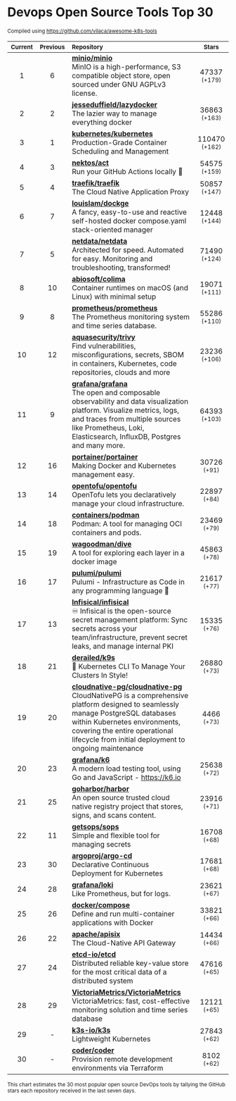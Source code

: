 # Devops Open Source Tools Top 30
<sup>Compiled using https://github.com/vilaca/awesome-k8s-tools</sup>
<div align="center">

|<sub>Current</sub>|<sub>Previous</sub>|<sub>Repository</sub>|<sub>Stars</sub>|
|:---:|:---:|:---|:---:|
|1|6|[**minio/minio**](https://github.com/minio/minio)<br/>MinIO is a high-performance, S3 compatible object store, open sourced under GNU AGPLv3 license.|47337 <sup>(+179)</sup>|
|2|2|[**jesseduffield/lazydocker**](https://github.com/jesseduffield/lazydocker)<br/>The lazier way to manage everything docker|36863 <sup>(+163)</sup>|
|3|1|[**kubernetes/kubernetes**](https://github.com/kubernetes/kubernetes)<br/>Production-Grade Container Scheduling and Management|110470 <sup>(+162)</sup>|
|4|3|[**nektos/act**](https://github.com/nektos/act)<br/>Run your GitHub Actions locally 🚀|54575 <sup>(+159)</sup>|
|5|4|[**traefik/traefik**](https://github.com/traefik/traefik)<br/>The Cloud Native Application Proxy|50857 <sup>(+147)</sup>|
|6|7|[**louislam/dockge**](https://github.com/louislam/dockge)<br/>A fancy, easy-to-use and reactive self-hosted docker compose.yaml stack-oriented manager|12448 <sup>(+144)</sup>|
|7|5|[**netdata/netdata**](https://github.com/netdata/netdata)<br/>Architected for speed. Automated for easy. Monitoring and troubleshooting, transformed!|71490 <sup>(+124)</sup>|
|8|10|[**abiosoft/colima**](https://github.com/abiosoft/colima)<br/>Container runtimes on macOS (and Linux) with minimal setup|19071 <sup>(+111)</sup>|
|9|8|[**prometheus/prometheus**](https://github.com/prometheus/prometheus)<br/>The Prometheus monitoring system and time series database.|55286 <sup>(+110)</sup>|
|10|12|[**aquasecurity/trivy**](https://github.com/aquasecurity/trivy)<br/>Find vulnerabilities, misconfigurations, secrets, SBOM in containers, Kubernetes, code repositories, clouds and more|23236 <sup>(+106)</sup>|
|11|9|[**grafana/grafana**](https://github.com/grafana/grafana)<br/>The open and composable observability and data visualization platform. Visualize metrics, logs, and traces from multiple sources like Prometheus, Loki, Elasticsearch, InfluxDB, Postgres and many more. |64393 <sup>(+103)</sup>|
|12|16|[**portainer/portainer**](https://github.com/portainer/portainer)<br/>Making Docker and Kubernetes management easy.|30726 <sup>(+91)</sup>|
|13|14|[**opentofu/opentofu**](https://github.com/opentofu/opentofu)<br/>OpenTofu lets you declaratively manage your cloud infrastructure.|22897 <sup>(+84)</sup>|
|14|18|[**containers/podman**](https://github.com/containers/podman)<br/>Podman: A tool for managing OCI containers and pods.|23469 <sup>(+79)</sup>|
|15|19|[**wagoodman/dive**](https://github.com/wagoodman/dive)<br/>A tool for exploring each layer in a docker image|45863 <sup>(+78)</sup>|
|16|17|[**pulumi/pulumi**](https://github.com/pulumi/pulumi)<br/>Pulumi - Infrastructure as Code in any programming language 🚀|21617 <sup>(+77)</sup>|
|17|13|[**Infisical/infisical**](https://github.com/Infisical/infisical)<br/>♾ Infisical is the open-source secret management platform: Sync secrets across your team/infrastructure, prevent secret leaks, and manage internal PKI|15335 <sup>(+76)</sup>|
|18|21|[**derailed/k9s**](https://github.com/derailed/k9s)<br/>🐶 Kubernetes CLI To Manage Your Clusters In Style!|26880 <sup>(+73)</sup>|
|19|20|[**cloudnative-pg/cloudnative-pg**](https://github.com/cloudnative-pg/cloudnative-pg)<br/>CloudNativePG is a comprehensive platform designed to seamlessly manage PostgreSQL databases within Kubernetes environments, covering the entire operational lifecycle from initial deployment to ongoing maintenance|4466 <sup>(+73)</sup>|
|20|23|[**grafana/k6**](https://github.com/grafana/k6)<br/>A modern load testing tool, using Go and JavaScript - https://k6.io|25638 <sup>(+72)</sup>|
|21|25|[**goharbor/harbor**](https://github.com/goharbor/harbor)<br/>An open source trusted cloud native registry project that stores, signs, and scans content.|23916 <sup>(+71)</sup>|
|22|11|[**getsops/sops**](https://github.com/getsops/sops)<br/>Simple and flexible tool for managing secrets|16708 <sup>(+68)</sup>|
|23|30|[**argoproj/argo-cd**](https://github.com/argoproj/argo-cd)<br/>Declarative Continuous Deployment for Kubernetes|17681 <sup>(+68)</sup>|
|24|28|[**grafana/loki**](https://github.com/grafana/loki)<br/>Like Prometheus, but for logs.|23621 <sup>(+67)</sup>|
|25|26|[**docker/compose**](https://github.com/docker/compose)<br/>Define and run multi-container applications with Docker|33821 <sup>(+66)</sup>|
|26|22|[**apache/apisix**](https://github.com/apache/apisix)<br/>The Cloud-Native API Gateway|14434 <sup>(+66)</sup>|
|27|24|[**etcd-io/etcd**](https://github.com/etcd-io/etcd)<br/>Distributed reliable key-value store for the most critical data of a distributed system|47616 <sup>(+65)</sup>|
|28|29|[**VictoriaMetrics/VictoriaMetrics**](https://github.com/VictoriaMetrics/VictoriaMetrics)<br/>VictoriaMetrics: fast, cost-effective monitoring solution and time series database|12121 <sup>(+65)</sup>|
|29|-|[**k3s-io/k3s**](https://github.com/k3s-io/k3s)<br/>Lightweight Kubernetes|27843 <sup>(+62)</sup>|
|30|-|[**coder/coder**](https://github.com/coder/coder)<br/>Provision remote development environments via Terraform|8102 <sup>(+62)</sup>|


</div>

<sub>This chart estimates the 30 most popular open source DevOps tools by tallying the GitHub stars each repository received in the last seven days.</sub>
